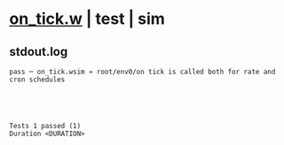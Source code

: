 # [on_tick.w](../../../../../../examples/tests/sdk_tests/schedule/on_tick.w) | test | sim

## stdout.log
```log
pass ─ on_tick.wsim » root/env0/on tick is called both for rate and cron schedules
 




Tests 1 passed (1) 
Duration <DURATION>

```

